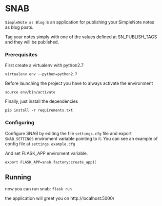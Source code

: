 # SNAB

`SimpleNote as Blog` is an application for publishing your SimpleNote notes as blog posts.

Tag your notes simply with one of the values defined at SN_PUBLISH_TAGS and they will be published.

### Prerequisites

First create a virtualenv with python2.7

```
virtualenv env --python=python2.7
```

Before launching the project you have to always activate the environment

```
source env/bin/activate
```

Finally, just install the dependencies

```
pip install -r requirements.txt
```

### Configuring


Configure SNAB by editing the file ```settings.cfg``` file and export ```SNAB_SETTINGS``` enviroment variable pointing to it.
You can see an example of config file at ```settings.example.cfg```

And set FLASK_APP enviroment variable.
```
export FLASK_APP=snab.factory:create_app()
```

## Running

now you can run snab:
```flask run```

the application will greet you on
http://localhost:5000/

